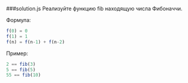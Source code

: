 ###solution.js
Реализуйте функцию fib находящую числа Фибоначчи.

Формула:

```javascript
f(0) = 0
f(1) = 1
f(n) = f(n-1) + f(n-2)
```

Пример:

```javascript
2 == fib(3)
5 == fib(5)
55 == fib(10)
```
